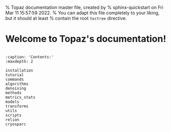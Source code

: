 % Topaz documentation master file, created by
% sphinx-quickstart on Fri Mar 11 15:57:59 2022.
% You can adapt this file completely to your liking, but it should at least
% contain the root `toctree` directive.

# Welcome to Topaz's documentation!


```{include} ./description.md
```



```{toctree}
:caption: 'Contents:'
:maxdepth: 2

installation
tutorial
commands
algorithms
denoising
methods
metrics_stats
models
transforms
utils
scripts
relion
cryosparc
```
